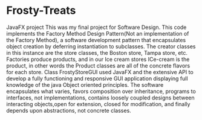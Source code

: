 # Frosty-Treats
JavaFX project
This was my final project for Software Design.
This code implements the Factory Method Design Pattern(Not an implementation of the Factory Method), a software development pattern that encapsulates object creation by deferring instantiation to subclasses. 
The creator classes in this instance are the store classes, the Boston store, Tampa store, etc.
Factories produce products, and in our Ice cream stores ICe-cream is the product, in other words the Product classes are all of the concrete flavors for each store.
Class FrostyStoreGUI used JavaFX and the extensive API to develop a fully functioning and responsive GUI application displaying full knowledge
of the java Object oriented principles.
The software encapsulates what varies, favors composition over inheritance, programs to interfaces, not implementations, 
contains loosely coupled designs between interacting objects,open for extension, closed for modification, and finally depends upon abstractions, not concrete classes. 

